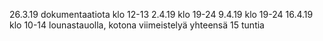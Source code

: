 26.3.19 dokumentaatiota klo 12-13
2.4.19 klo 19-24
9.4.19 klo 19-24
16.4.19 klo 10-14 lounastauolla, kotona viimeistelyä
yhteensä 15 tuntia
